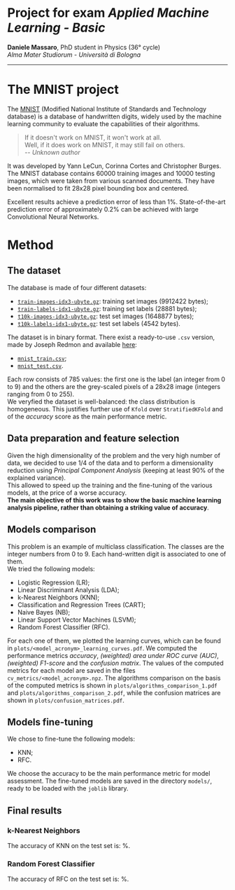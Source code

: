 # Project for exam *Applied Machine Learning - Basic*

**Daniele Massaro**, PhD student in Physics (36° cycle)  
*Alma Mater Studiorum - Università di Bologna*

---

# The MNIST project
The [MNIST](http://yann.lecun.com/exdb/mnist/) (Modified National Institute of Standards and Technology database) is a database of handwritten digits, widely used by the machine learning community to evaluate the capabilities of their algorithms.

> If it doesn't work on MNIST, it won't work at all.  
> Well, if it does work on MNIST, it may still fail on others.  
>   -- *Unknown author*


It was developed by Yann LeCun, Corinna Cortes and Christopher Burges.  
The MNIST database contains 60000 training images and 10000 testing images, which were taken from various scanned documents.
They have been normalised to fit 28x28 pixel bounding box and centered.

Excellent results achieve a prediction error of less than 1%.
State-of-the-art prediction error of approximately 0.2% can be achieved with large Convolutional Neural Networks.

# Method
## The dataset
The database is made of four different datasets:
* [`train-images-idx3-ubyte.gz`](http://yann.lecun.com/exdb/mnist/train-images-idx3-ubyte.gz):  training set images (9912422 bytes);
* [`train-labels-idx1-ubyte.gz`](http://yann.lecun.com/exdb/mnist/train-images-idx3-ubyte.gz):  training set labels (28881 bytes);
* [`t10k-images-idx3-ubyte.gz`](http://yann.lecun.com/exdb/mnist/t10k-images-idx3-ubyte.gz):  test set images (1648877 bytes);
* [`t10k-labels-idx1-ubyte.gz`](http://yann.lecun.com/exdb/mnist/t10k-labels-idx1-ubyte.gz):  test set labels (4542 bytes).

The dataset is in binary format.
There exist a ready-to-use `.csv` version, made by Joseph Redmon and available [here](https://pjreddie.com/projects/mnist-in-csv/):
* [`mnist_train.csv`](https://pjreddie.com/media/files/mnist_train.csv);
* [`mnist_test.csv`](https://pjreddie.com/media/files/mnist_test.csv).

Each row consists of 785 values: the first one is the label (an integer from 0 to 9) and the others are the grey-scaled pixels of a 28x28 image (integers ranging from 0 to 255).  
We veryfied the dataset is well-balanced: the class distribution is homogeneous.
This justifies further use of `Kfold` over `StratifiedKFold` and of the *accuracy* score as the main performance metric. 

## Data preparation and feature selection
Given the high dimensionality of the problem and the very high number of data, we decided to use 1/4 of the data and to perform a dimensionality reduction using *Principal Component Analysis* (keeping at least 90% of the explained variance).  
This allowed to speed up the training and the fine-tuning of the various models, at the price of a worse accuracy.  
**The main objective of this work was to show the basic machine learning analysis pipeline, rather than obtaining a striking value of accuracy**.

## Models comparison
This problem is an example of multiclass classification.
The classes are the integer numbers from 0 to 9.
Each hand-written digit is associated to one of them.  
We tried the following models:
* Logistic Regression (LR);
* Linear Discriminant Analysis (LDA);
* k-Nearest Neighbors (KNN);
* Classification and Regression Trees (CART);
* Naive Bayes (NB);
* Linear Support Vector Machines (LSVM);
* Random Forest Classifier (RFC).

For each one of them, we plotted the learning curves, which can be found in `plots/<model_acronym>_learning_curves.pdf`.
We computed the performance metrics *accuracy*, *(weighted) area under ROC curve (AUC)*, *(weighted) F1-score* and the *confusion matrix*.
The values of the computed metrics for each model are saved in the files `cv_metrics/<model_acronym>.npz`.
The algorithms comparison on the basis of the computed metrics is shown in `plots/algorithms_comparison_1.pdf` and `plots/algorithms_comparison_2.pdf`, while the confusion matrices are shown in `plots/confusion_matrices.pdf`.

## Models fine-tuning
We chose to fine-tune the following models:
* KNN;
* RFC.

We choose the accuracy to be the main performance metric for model assessment.
The fine-tuned models are saved in the directory `models/`, ready to be loaded with the `joblib` library.

## Final results
### k-Nearest Neighbors
The accuracy of KNN on the test set is: %.

### Random Forest Classifier
The accuracy of RFC on the test set is: %.
